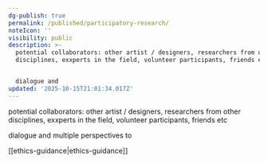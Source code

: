 ```yaml
---
dg-publish: true
permalink: /published/participatory-research/
noteIcon: ''
visibility: public
description: >-
  potential collaborators: other artist / designers, researchers from other
  disciplines, exxperts in the field, volunteer participants, friends etc


  dialogue and 
updated: '2025-10-15T21:01:34.017Z'
---
```


potential collaborators: other artist / designers, researchers from other disciplines, exxperts in the field, volunteer participants, friends etc

dialogue and multiple perspectives to 


[[ethics-guidance\|ethics-guidance]]
